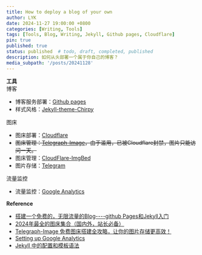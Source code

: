 ```yaml
---
title: How to deploy a blog of your own
author: LYK
date: 2024-11-27 19:00:00 +0800
categories: [Writing, Tools]
tags: [Tools, Blog, Writing, Jekyll, Github pages, Cloudflare]
pin: true
published: true
status: published  # todo, draft, completed, published
description: 如何从头部署一个属于你自己的博客？
media_subpath: '/posts/20241128'
---
```



**工具**    
博客  
- 博客服务部署：[Github pages](https://pages.github.com/)
- 样式风格：[Jekyll-theme-Chirpy](https://github.com/cotes2020/jekyll-theme-chirpy) 

图床  
- 图床部署：[Cloudflare](https://www.cloudflare.com/zh-cn/)
- ~~图床管理：[Telegraph-Image](https://github.com/cf-pages/Telegraph-Image)，由于滥用，已被Cloudflare封禁，图片只能访问一天。~~ 
- 图床管理：[CloudFlare-ImgBed](https://github.com/MarSeventh/CloudFlare-ImgBed)
- 图片存储：[Telegram](https://telegram.org/)

流量监控  
- 流量监控：[Google Analytics](https://analytics.google.com/)




**Reference**  

- [搭建一个免费的，无限流量的Blog----github Pages和Jekyll入门](https://www.ruanyifeng.com/blog/2012/08/blogging_with_jekyll.html)
- [2024年最全的图床集合（国内外，站长必备）](https://juejin.cn/post/7326268998490849289)
- [Telegraph-Image 免费图床搭建全攻略，让你的图片存储更高效！](https://blog.csdn.net/qq_52475653/article/details/134725529)
- [Setting up Google Analytics ](https://github.com/cotes2020/jekyll-theme-chirpy/issues/150)
- [Jekyll 中的配置和模板语法](https://gist.github.com/hellokaton/f88be58ef4ae0f3741bb36ab8daa53c5)







